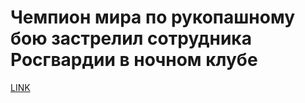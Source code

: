 # Чемпион мира по рукопашному бою застрелил сотрудника Росгвардии в ночном клубе



[LINK](https://varlamov.ru/3181238.html)
